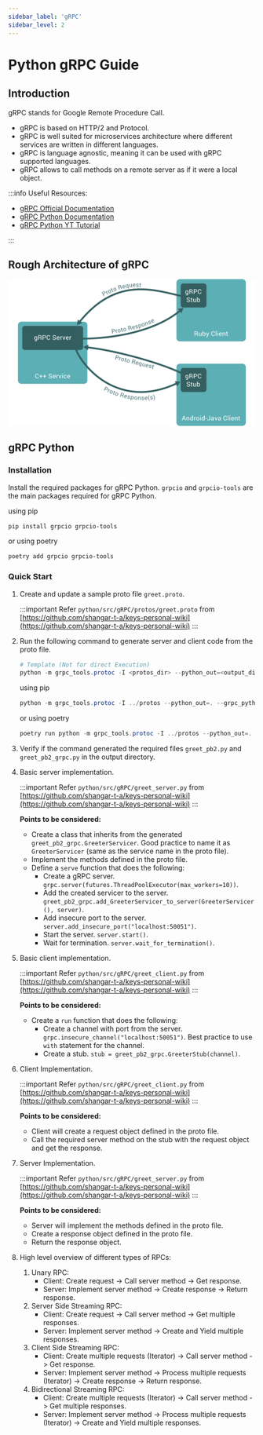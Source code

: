```yaml
---
sidebar_label: 'gRPC'
sidebar_level: 2
---
```


# Python gRPC Guide

## Introduction

gRPC stands for Google Remote Procedure Call.

- gRPC is based on HTTP/2 and Protocol.
- gRPC is well suited for microservices architecture where different services are written in different languages.
- gRPC is language agnostic, meaning it can be used with gRPC supported languages.
- gRPC allows to call methods on a remote server as if it were a local object.

:::info
Useful Resources:

- [gRPC Official Documentation](https://grpc.io/docs/)
- [gRPC Python Documentation](https://grpc.io/docs/languages/python/)
- [gRPC Python YT Tutorial](https://www.youtube.com/watch?v=WB37L7PjI5k)

:::

## Rough Architecture of gRPC

![gRPC Architecture](assets/images/gRPC_architecture.png)

## gRPC Python

### Installation

Install the required packages for gRPC Python. `grpcio` and `grpcio-tools` are the main packages required for gRPC
Python.

using pip

```powershell
pip install grpcio grpcio-tools
```

or using poetry

```powershell
poetry add grpcio grpcio-tools
```

### Quick Start

1. Create and update a sample proto file `greet.proto`.

   :::important
   Refer `python/src/gRPC/protos/greet.proto` from [https://github.com/shangar-t-a/keys-personal-wiki](https://github.com/shangar-t-a/keys-personal-wiki)
   :::

2. Run the following command to generate server and client code from the proto file.

   ```powershell
   # Template (Not for direct Execution)
   python -m grpc_tools.protoc -I <protos_dir> --python_out=<output_dir> --grpc_python_out=<output_dir> <proto_file_dir>
   ```

   using pip

   ```powershell
   python -m grpc_tools.protoc -I ../protos --python_out=. --grpc_python_out=. ../protos/greet.proto
   ```

   or using poetry

   ```powershell
   poetry run python -m grpc_tools.protoc -I ../protos --python_out=. --grpc_python_out=. ../protos/greet.proto
   ```

3. Verify if the command generated the required files `greet_pb2.py` and `greet_pb2_grpc.py` in the output directory.

4. Basic server implementation.

   :::important
   Refer `python/src/gRPC/greet_server.py` from [https://github.com/shangar-t-a/keys-personal-wiki](https://github.com/shangar-t-a/keys-personal-wiki)
   :::

   **Points to be considered:**

   - Create a class that inherits from the generated `greet_pb2_grpc.GreeterServicer`. Good practice to name it as
     `GreeterServicer` (same as the service name in the proto file).
   - Implement the methods defined in the proto file.
   - Define a `serve` function that does the following:
     - Create a gRPC server. `grpc.server(futures.ThreadPoolExecutor(max_workers=10))`.
     - Add the created servicer to the server.
       `greet_pb2_grpc.add_GreeterServicer_to_server(GreeterServicer(), server)`.
     - Add insecure port to the server. `server.add_insecure_port("localhost:50051")`.
     - Start the server. `server.start()`.
     - Wait for termination. `server.wait_for_termination()`.
  
5. Basic client implementation.

   :::important
   Refer `python/src/gRPC/greet_client.py` from [https://github.com/shangar-t-a/keys-personal-wiki](https://github.com/shangar-t-a/keys-personal-wiki)
   :::

   **Points to be considered:**

   - Create a `run` function that does the following:
     - Create a channel with port from the server. `grpc.insecure_channel("localhost:50051")`. Best practice to use
       `with` statement for the channel.
     - Create a stub. `stub = greet_pb2_grpc.GreeterStub(channel)`.

6. Client Implementation.

   :::important
   Refer `python/src/gRPC/greet_client.py` from [https://github.com/shangar-t-a/keys-personal-wiki](https://github.com/shangar-t-a/keys-personal-wiki)
   :::

   **Points to be considered:**

   - Client will create a request object defined in the proto file.
   - Call the required server method on the stub with the request object and get the response.

7. Server Implementation.

   :::important
   Refer `python/src/gRPC/greet_server.py` from [https://github.com/shangar-t-a/keys-personal-wiki](https://github.com/shangar-t-a/keys-personal-wiki)
   :::

   **Points to be considered:**

   - Server will implement the methods defined in the proto file.
   - Create a response object defined in the proto file.
   - Return the response object.

8. High level overview of different types of RPCs:
   1. Unary RPC:
      - Client: Create request -> Call server method -> Get response.
      - Server: Implement server method -> Create response -> Return response.
   2. Server Side Streaming RPC:
      - Client: Create request -> Call server method -> Get multiple responses.
      - Server: Implement server method -> Create and Yield multiple responses.
   3. Client Side Streaming RPC:
      - Client: Create multiple requests (Iterator) -> Call server method -> Get response.
      - Server: Implement server method -> Process multiple requests (Iterator) -> Create response -> Return response.
   4. Bidirectional Streaming RPC:
      - Client: Create multiple requests (Iterator) -> Call server method -> Get multiple responses.
      - Server: Implement server method -> Process multiple requests (Iterator) -> Create and Yield multiple responses.
